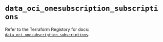 # `data_oci_onesubscription_subscriptions`

Refer to the Terraform Registory for docs: [`data_oci_onesubscription_subscriptions`](https://registry.terraform.io/providers/oracle/oci/6.18.0/docs/data-sources/onesubscription_subscriptions).
